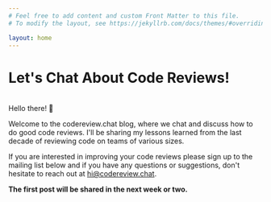 ```yaml
---
# Feel free to add content and custom Front Matter to this file.
# To modify the layout, see https://jekyllrb.com/docs/themes/#overriding-theme-defaults

layout: home
---
```


<h1>Let's Chat About Code Reviews!</h1>
<br />
Hello there! 👋

Welcome to the codereview.chat blog, where we chat and discuss how to do good code reviews. I'll be sharing my lessons learned from the last decade of reviewing code on teams of various sizes.

If you are interested in improving your code reviews please sign up to the mailing list below and if you have any questions or suggestions, don't hesitate to reach out at <a href="mailto:hi@codereview.chat">hi@codereview.chat</a>.

**The first post will be shared in the next week or two.**
<br />
